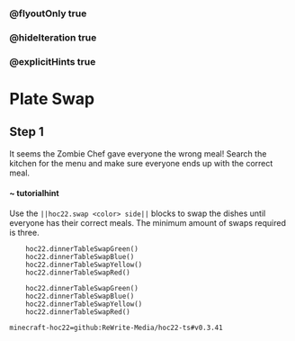 ### @flyoutOnly true
### @hideIteration true
### @explicitHints true


# Plate Swap

## Step 1
It seems the Zombie Chef gave everyone the wrong meal! Search the kitchen for the menu and make sure everyone ends up with the correct meal.

#### ~ tutorialhint 
Use the ``||hoc22.swap <color> side||`` blocks to swap the dishes until everyone has their correct meals. The minimum amount of swaps required is three.

```ghost
    hoc22.dinnerTableSwapGreen()
    hoc22.dinnerTableSwapBlue()
    hoc22.dinnerTableSwapYellow()
    hoc22.dinnerTableSwapRed()
```
```template
    hoc22.dinnerTableSwapGreen()
    hoc22.dinnerTableSwapBlue()
    hoc22.dinnerTableSwapYellow()
    hoc22.dinnerTableSwapRed()

```

```package
minecraft-hoc22=github:ReWrite-Media/hoc22-ts#v0.3.41
```